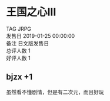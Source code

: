 



# 王国之心III
  
TAG JRPG  
发售日 2019-01-25 00:00:00  
备注 日文版发售日  
总评人数 1  
好评人数 1
## bjzx +1


虽然看不懂剧情，但是有二次元，而且好玩